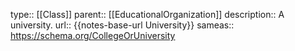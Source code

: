 type:: [[Class]]
parent:: [[EducationalOrganization]]
description:: A university.
url:: {{notes-base-url University}}
sameas:: https://schema.org/CollegeOrUniversity
